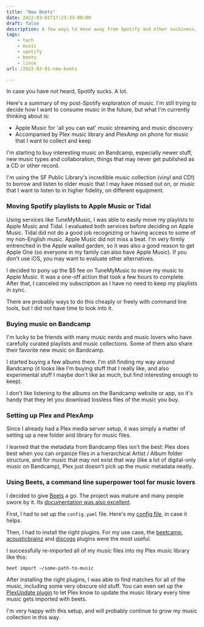 ```yaml
---
title: "New Beets"
date: 2022-03-01T17:23:33-08:00
draft: false
description: A few ways to move away from Spotify and other suckiness.
tags: 
    - tech
    - music
    - spotify
    - beets
    - linux
url: /2022-03-01-new-beets

---
```


In case you have not heard, Spotify sucks. A lot.

Here's a summary of my post-Spotify exploration of music. I'm still trying to decide how I want to consume music in the future, but what I'm currently thinking about is:

- Apple Music for 'all you can eat' music streaming and music discovery
- Accompanied by Plex music library and PlexAmp on phone for music that I want to collect and keep

I'm starting to buy interesting music on Bandcamp, especially newer stuff, new music types and collaboration, things that may never get published as a CD or other record. 

I'm using the SF Public Library's incredible music collection (vinyl and CD!) to borrow and listen to older music that I may have missed out on, or music that I want to listen to in higher fidelity, on different equipment.

### Moving Spotify playlists to Apple Music or Tidal

Using services like TuneMyMusic, I was able to easily move my playlists to Apple Music and Tidal. I evaluated both services before deciding on Apple Music. Tidal did not do a good job recognizing or having access to some of my non-English music. Apple Music did not miss a beat. I'm very firmly entrenched in the Apple walled garden, so it was also a good reason to get Apple One (so everyone in my family can also have Apple Music). If you don't use iOS, you may want to evaluate other alternatives.

I decided to pony up the $5 fee on TuneMyMusic to move my music to Apple Music. It was a one-off action that took a few hours to complete. After that, I canceled my subscription as I have no need to keep my playlists in sync. 

There are probably ways to do this cheaply or freely with command line tools, but I did not have time to look into it.

### Buying music on Bandcamp

I'm lucky to be friends with many music nerds and music lovers who have carefully curated playlists and music collections. Some of them also share their favorite new music on Bandcamp.

I started buying a few albums there. I'm still finding my way around Bandcamp (it looks like I'm buying stuff that I really like, and also experimental stuff I maybe don't like as much, but find interesting enough to keep). 

I don't like listening to the albums on the Bandcamp website or app, so it's handy that they let you download lossless files of the music you buy.

### Setting up Plex and PlexAmp

Since I already had a Plex media server setup, it was simply a matter of setting up a new folder and library for music files.

I learned that the metadata from Bandcamp files isn't the best: Plex does best when you can organize files in a hierarchical Artist / Album folder structure, and for music that may not exist that way (like a lot of digital-only music on Bandcamp), Plex just doesn't pick up the music metadata neatly.

### Using Beets, a command line superpower tool for music lovers

I decided to give [Beets](https://beets.io) a go. The project was mature and many people swore by it. Its [documentation was also excellent](https://beets.readthedocs.io/en/stable/).

First, I had to set up the `config.yaml` file. Here's my [config file](https://gist.github.com/skinnylatte/def4a7b04e9ae85b79d60be19ef7a03b), in case it helps.

Then, I had to install the right plugins. For my use case, the [beetcamp](https://github.com/snejus/beetcamp), [acousticbrainz](https://beets.readthedocs.io/en/stable/plugins/acousticbrainz.html) and [discogs](https://beets.readthedocs.io/en/stable/plugins/discogs.html) plugins were the most useful. 

I successfully re-imported all of my music files into my Plex music library like this:

```
beet import ~/some-path-to-music
```

After installing the right plugins, I was able to find matches for all of the music, including some very obscure old stuff. You can even set up the [PlexUpdate plugin](https://beets.readthedocs.io/en/stable/plugins/plexupdate.html) to let Plex know to update the music library every time music gets imported with beets.

I'm very happy with this setup, and will probably continue to grow my music collection in this way.
